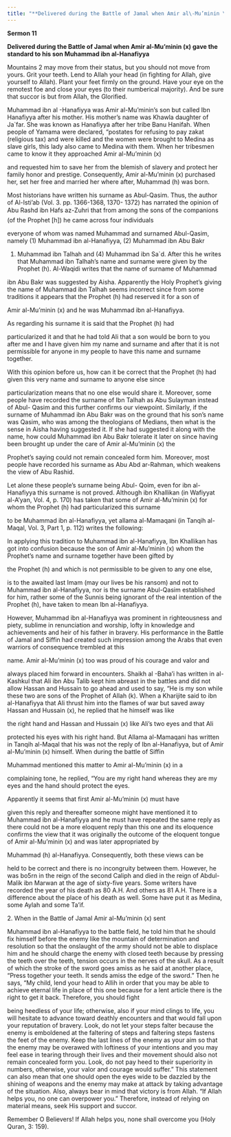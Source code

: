 ```yaml
---
title: "**Delivered during the Battle of Jamal when Amir al\-Mu’minin \(x\) gave the standard to his son Muhammad ibn al\-Hanafiyya**" 
---
```

**Sermon 11**

**Delivered during the Battle of Jamal when Amir al\-Mu’minin \(x\) gave the standard to his son Muhammad ibn al\-Hanafiyya**

Mountains 2 may move from their status, but you should not move from yours\. Grit your teeth\. Lend to Allah your head \(in fighting for Allah, give yourself to Allah\)\. Plant your feet firmly on the ground\. Have your eye on the remotest foe and close your eyes \(to their numberical majority\)\. And be sure that succor is but from Allah, the Glorified\.

Muhammad ibn al \-Hanafiyya was Amir al\-Mu’minin’s son but called Ibn Hanafiyya after his mother\. His mother’s name was Khawla daughter of Ja\`far\. She was known as Hanafiyya after her tribe Banu Hanifah\. When people of Yamama were declared, “postates for refusing to pay zakat \(religious tax\) and were killed and the women were brought to Medina as slave girls, this lady also came to Medina with them\. When her tribesmen came to know it they approached Amir al\-Mu’minin \(x\)

and requested him to save her from the blemish of slavery and protect her family honor and prestige\. Consequently, Amir al\-Mu’minin \(x\) purchased her, set her free and married her where after, Muhammad \(h\) was born\.

Most historians have written his surname as Abul\-Qasim\. Thus, the author of Al\-Isti’ab \(Vol\. 3\. pp\. 1366\-1368, 1370\- 1372\) has narrated the opinion of Abu Rashd ibn Hafs az\-Zuhri that from among the sons of the companions \(of the Prophet \[h\]\) he came across four individuals

everyone of whom was named Muhammad and surnamed Abul\-Qasim, namely \(1\) Muhammad ibn al\-Hanafiyya, \(2\) Muhammad ibn Abu Bakr

1. Muhammad ibn Talhah and \(4\) Muhammad ibn Sa\`d\. After this he writes that Muhammad ibn Talhah’s name and surname were given by the Prophet \(h\)\. Al\-Waqidi writes that the name of surname of Muhammad

ibn Abu Bakr was suggested by Aisha\. Apparently the Holy Prophet’s giving the name of Muhammad ibn Talhah seems incorrect since from some traditions it appears that the Prophet \(h\) had reserved it for a son of

Amir al\-Mu’minin \(x\) and he was Muhammad ibn al\-Hanafiyya\.

<a id="page365"></a>As regarding his surname it is said that the Prophet \(h\) had

particularized it and that he had told Ali that a son would be born to you after me and I have given him my name and surname and after that it is not permissible for anyone in my people to have this name and surname together\.

With this opinion before us, how can it be correct that the Prophet \(h\) had given this very name and surname to anyone else since

particularization means that no one else would share it\. Moreover, some people have recorded the surname of Ibn Talhah as Abu Sulayman instead of Abul\- Qasim and this further confirms our viewpoint\. Similarly, if the surname of Muhammad ibn Abu Bakr was on the ground that his son’s name was Qasim, who was among the theologians of Medians, then what is the sense in Aisha having suggested it\. If she had suggested it along with the name, how could Muhammad ibn Abu Bakr tolerate it later on since having been brought up under the care of Amir al\-Mu’minin \(x\) the

Prophet’s saying could not remain concealed form him\. Moreover, most people have recorded his surname as Abu Abd ar\-Rahman, which weakens the view of Abu Rashid\.

Let alone these people’s surname being Abul\- Qoim, even for ibn al\-Hanafiyya this surname is not proved\. Although ibn Khallikan \(in Wafiyyat al\-A’yan, Vol\. 4, p\. 170\) has taken that some of Amir al\-Mu’minin \(x\) for whom the Prophet \(h\) had particularized this surname

to be Muhammad ibn al\-Hanafiyya, yet allama al\-Mamaqani \(in Tanqih al\-Maqal, Vol\. 3, Part 1, p\. 112\) writes the following:

In applying this tradition to Muhammad ibn al\-Hanafiyya, Ibn Khallikan has got into confusion because the son of Amir al\-Mu’minin \(x\) whom the Prophet’s name and surname together have been gifted by

the Prophet \(h\) and which is not permissible to be given to any one else,

is to the awaited last Imam \(may our lives be his ransom\) and not to Muhammad ibn al\-Hanafiyya, nor is the surname Abul\-Qasim established for him, rather some of the Sunnis being ignorant of the real intention of the Prophet \(h\), have taken to mean Ibn al\-Hanafiyya\.

However, Muhammad ibn al\-Hanafiyya was prominent in righteousness and piety, sublime in renunciation and worship, lofty in knowledge and achievements and heir of his father in bravery\. His performance in the Battle of Jamal and Siffin had created such impression among the Arabs that even warriors of consequence trembled at this

<a id="page366"></a>name\. Amir al\-Mu’minin \(x\) too was proud of his courage and valor and

always placed him forward in encounters\. Shaikh al \-Baha’i has written in al\-Kashkul that Ali ibn Abu Talib kept him abreast in the battles and did not allow Hassan and Hussain to go ahead and used to say, “He is my son while these two are sons of the Prophet of Allah \(k\)\. When a Kharijite said to ibn al\-Hanafiyya that Ali thrust him into the flames of war but saved away Hassan and Hussain \(x\), he replied that he himself was like

the right hand and Hassan and Hussain \(x\) like Ali’s two eyes and that Ali

protected his eyes with his right hand\. But Allama al\-Mamaqani has written in Tanqih al\-Maqal that his was not the reply of Ibn al\-Hanafiyya, but of Amir al\-Mu’minin \(x\) himself\. When during the battle of Siffin

Muhammad mentioned this matter to Amir al\-Mu’minin \(x\) in a

complaining tone, he replied, “You are my right hand whereas they are my eyes and the hand should protect the eyes\.

Apparently it seems that first Amir al\-Mu’minin \(x\) must have

given this reply and thereafter someone might have mentioned it to Muhammad ibn al\-Hanafiyya and he must have repeated the same reply as there could not be a more eloquent reply than this one and its eloquence confirms the view that it was originally the outcome of the eloquent tongue of Amir al\-Mu’minin \(x\) and was later appropriated by

Muhammad \(h\) al\-Hanafiyya\. Consequently, both these views can be

held to be correct and there is no incongruity between them\. However, he was bo5rn in the reign of the second Caliph and died in the reign of Abdul\-Malik ibn Marwan at the age of sixty\-five years\. Some writers have recorded the year of his death as 80 A\.H\. And others as 81 A\.H\. There is a difference about the place of his death as well\. Some have put it as Medina, some Aylah and some Ta’if\.

2\. When in the Battle of Jamal Amir al\-Mu’minin \(x\) sent

Muhammad ibn al\-Hanafiyya to the battle field, he told him that he should fix himself before the enemy like the mountain of determination and resolution so that the onslaught of the army should not be able to displace him and he should charge the enemy with closed teeth because by pressing the teeth over the teeth, tension occurs in the nerves of the skull\. As a result of which the stroke of the sword goes amiss as he said at another place, “Press together your teeth\. It sends amiss the edge of the sword\.” Then he says, “My child, lend your head to Allih in order that you may be able to achieve eternal life in place of this one because for a lent article there is the right to get it back\. Therefore, you should fight

<a id="page367"></a>being heedless of your life; otherwise, also if your mind clings to life, you will hesitate to advance toward deathly encounters and that would fall upon your reputation of bravery\. Look, do not let your steps falter because the enemy is emboldened at the faltering of steps and faltering steps fastens the feet of the enemy\. Keep the last lines of the enemy as your aim so that the enemy may be overawed with loftiness of your intentions and you may feel ease in tearing through their lives and their movement should also not remain concealed form you\. Look, do not pay heed to their superiority in numbers, otherwise, your valor and courage would suffer\.” This statement can also mean that one should open the eyes wide to be dazzled by the shining of weapons and the enemy may make at attack by taking advantage of the situation\. Also, always bear in mind that victory is from Allah\. “If Allah helps you, no one can overpower you\.” Therefore, instead of relying on material means, seek His support and succor\.

Remember O Believers\! If Allah helps you, none shall overcome you \(Holy Quran, 3: 159\)\.

